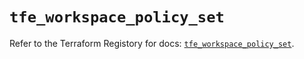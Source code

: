 # `tfe_workspace_policy_set`

Refer to the Terraform Registory for docs: [`tfe_workspace_policy_set`](https://www.terraform.io/docs/providers/tfe/r/workspace_policy_set).
